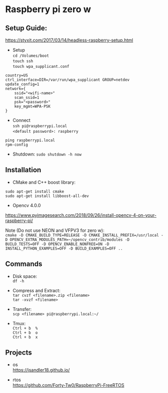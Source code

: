 # Raspberry pi zero w

## Setup Guide: 
https://styxit.com/2017/03/14/headless-raspberry-setup.html

* Setup  
```cd /Volumes/boot```  
```touch ssh```  
```touch wpa_supplicant.conf```  

```
country=US
ctrl_interface=DIR=/var/run/wpa_supplicant GROUP=netdev
update_config=1
network={
    ssid="<wifi-name>"
    scan_ssid=1
    psk="<password>"
    key_mgmt=WPA-PSK
}
```

* Connect  
```ssh pi@raspberrypi.local```  
```<default password>: raspberry```  

```ping raspberrypi.local```  
```rpm-config```  

* Shutdown: 
```sudo shutdown -h now```  

## Installation

* CMake and C++ boost library:  

```sudo apt-get install cmake```  
```sudo apt-get install libboost-all-dev```  

* Opencv 4.0.0  

https://www.pyimagesearch.com/2018/09/26/install-opencv-4-on-your-raspberry-pi/  

Note (Do not use NEON and VFPV3 for zero w):   
```cmake -D CMAKE_BUILD_TYPE=RELEASE -D CMAKE_INSTALL_PREFIX=/usr/local -D OPENCV_EXTRA_MODULES_PATH=~/opencv_contrib/modules -D BUILD_TESTS=OFF -D OPENCV_ENABLE_NONFREE=ON -D INSTALL_PYTHON_EXAMPLES=OFF -D BUILD_EXAMPLES=OFF ..```

## Commands

* Disk space:  
```df -h```  

* Compress and Extract:  
```tar cvzf <filename>.zip <filename>```  
```tar -xvzf <filename>```

* Transfer:  
```scp <filename> pi@raspberrypi.local:~/```  

* Tmux:  
```Ctrl + b  %```  
```Ctrl + b  o```  
```Ctrl + b  x```  


## Projects

* os  
https://jsandler18.github.io/

* rtos  
https://github.com/Forty-Tw0/RaspberryPi-FreeRTOS




